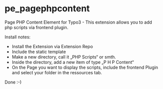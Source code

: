 # pe_pagephpcontent
Page PHP Content Element for Typo3 - This extension allows you to add php scripts via frontend plugin.

Install notes:

* Install the Extension via Extension Repo
* Include the static template
* Make a new directory, call it „PHP Scripts“ or smth.
* Inside the directory, add a new item of type „P H P Content“
* On the Page you want to display the scripts, include the frontend Plugin and select your folder in the ressources tab.

Done :-)
